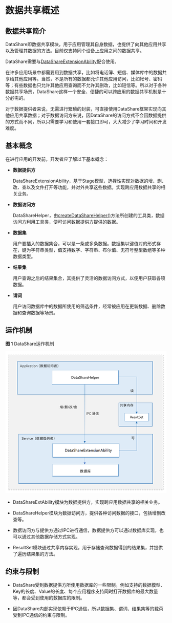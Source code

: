 # 数据共享概述

## 数据共享简介

DataShare即数据共享模块，用于应用管理其自身数据，也提供了向其他应用共享以及管理其数据的方法。目前仅支持同个设备上应用之间的数据共享。

DataShare需要与[DataShareExtensionAbility](../reference/apis/js-apis-application-dataShareExtensionAbility.md)配合使用。

在许多应用场景中都需要用到数据共享，比如将电话簿、短信、媒体库中的数据共享给其他应用等。当然，不是所有的数据都允许其他应用访问，比如帐号、密码等；有些数据也只允许其他应用查询而不允许其删改，比如短信等。所以对于各种数据共享场景，DataShare这样一个安全、便捷的可以跨应用的数据共享机制是十分必需的。

对于数据提供者来说，无需进行繁琐的封装，可直接使用DataShare框架实现向其他应用共享数据；对于数据访问方来说，因DataShare的访问方式不会因数据提供的方式而不同，所以只需要学习和使用一套接口即可，大大减少了学习时间和开发难度。

## 基本概念


在进行应用的开发前，开发者应了解以下基本概念：


- **数据提供方**

  DataShareExtensionAbility，基于Stage模型，选择性实现对数据的增、删、改、查以及文件打开等功能，并对外共享这些数据。实现跨应用数据共享的相关业务。

- **数据访问方**

  DataShareHelper，由[createDataShareHelper()](../reference/apis/js-apis-data-dataShare.md#datasharecreatedatasharehelper)方法所创建的工具类，数据访问方利用工具类，便可访问数据提供方提供的数据。

- **数据集**

  用户要插入的数据集合，可以是一条或多条数据。数据集以键值对的形式存在，键为字符串类型，值支持数字、字符串、布尔值、无符号整型数组等多种数据类型。

- **结果集**

  用户查询之后的结果集合，其提供了灵活的数据访问方式，以便用户获取各项数据。

- **谓词**

  用户访问数据库中的数据所使用的筛选条件，经常被应用在更新数据、删除数据和查询数据等场景。

## 运作机制

**图 1**  DataShare运作机制<a name="fig3330103712254"></a>


![](figures/zh-cn_DataShare.png)

- DataShareExtAbility模块为数据提供方，实现跨应用数据共享的相关业务。
- DataShareHelper模块为数据访问方，提供各种访问数据的接口，包括增删改查等。
- 数据访问方与提供方通过IPC进行通信，数据提供方可以通过数据库实现，也可以通过其他数据存储方式实现。

- ResultSet模块通过共享内存实现，用于存储查询数据得到的结果集，并提供了遍历结果集的方法。

## 约束与限制

- DataShare受到数据提供方所使用数据库的一些限制。例如支持的数据模型、Key的长度、Value的长度、每个应用程序支持同时打开数据库的最大数量等，都会受到使用的数据库的限制。

- 因DataShare内部实现依赖于IPC通信，所以数据集、谓词、结果集等的载荷受到IPC通信的约束与限制。
